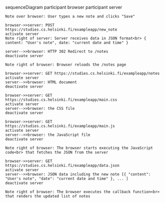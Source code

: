 sequenceDiagram
    participant browser
    participant server

    Note over browser: User types a new note and clicks "Save"

    browser->>server: POST https://studies.cs.helsinki.fi/exampleapp/new_note
    activate server
    Note right of server: Server receives data in JSON format<br> { content: "User's note", date: "current date and time" }

    server-->>browser: HTTP 302 Redirect to /notes
    deactivate server

    Note right of browser: Browser reloads the /notes page

    browser->>server: GET https://studies.cs.helsinki.fi/exampleapp/notes
    activate server
    server-->>browser: HTML document
    deactivate server

    browser->>server: GET https://studies.cs.helsinki.fi/exampleapp/main.css
    activate server
    server-->>browser: the CSS file
    deactivate server

    browser->>server: GET https://studies.cs.helsinki.fi/exampleapp/main.js
    activate server
    server-->>browser: the JavaScript file
    deactivate server

    Note right of browser: The browser starts executing the JavaScript code<br> that fetches the JSON from the server

    browser->>server: GET https://studies.cs.helsinki.fi/exampleapp/data.json
    activate server
    server-->>browser: JSON data including the new note [{ "content": "User's note", "date": "current date and time" }, ... ]
    deactivate server

    Note right of browser: The browser executes the callback function<br> that renders the updated list of notes

